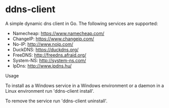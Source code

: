 ddns-client
===========

A simple dynamic dns client in Go. The following services are supported:
 - Namecheap:	https://www.namecheap.com/
 - ChangeIP:	https://www.changeip.com/
 - No-IP:		http://www.noip.com/
 - DuckDNS:		https://duckdns.org/
 - FreeDNS:		http://freedns.afraid.org/
 - System-NS:	http://system-ns.com/
 - IpDns:	http://www.ipdns.hu/

Usage

To install as a Windows service in a Windows environment or a daemon in a Linux environment run 'ddns-client install'. 

To remove the service run 'ddns-client uninstall'.
